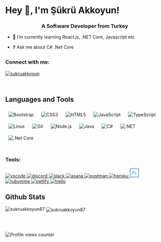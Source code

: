 <h1 aling="center">Hey 👋, I'm Şükrü Akkoyun! </h1> 
  
<h3 align="center">A Software Developer from Turkey</h3>

  

- 🌱 I’m currently learning  React.js, .NET Core, Javascript etc  
  

- ❓ Ask me about C#  .Net Core   



<h3 align="left">Connect with me:</h3>
<p align="left">
<a href="https://linkedin.com/in/sukruakkoyun" target="blank"><img align="center" src="https://velanovascular.com/wp-content/uploads/2020/06/LinkedIn.png" alt="sukruakkoyun" height="30" width="30" /></a>
</p>

<br/>  


## Languages and Tools  
<div align="left">  
<img style="margin: 10px" src="https://profilinator.rishav.dev/skills-assets/bootstrap-plain.svg" alt="Bootstrap" height="25" />  
<img style="margin: 10px" src="https://profilinator.rishav.dev/skills-assets/css3-original-wordmark.svg" alt="CSS3" height="25" />  
<img style="margin: 10px" src="https://profilinator.rishav.dev/skills-assets/html5-original-wordmark.svg" alt="HTML5" height="25" />  
<img style="margin: 10px" src="https://profilinator.rishav.dev/skills-assets/javascript-original.svg" alt="JavaScript" height="25" />  
<img style="margin: 10px" src="https://profilinator.rishav.dev/skills-assets/typescript-original.svg" alt="TypeScript" height="25" />  
<img style="margin: 10px" src="https://profilinator.rishav.dev/skills-assets/linux-original.svg" alt="Linux" height="25" />  
<img style="margin: 10px" src="https://profilinator.rishav.dev/skills-assets/git-scm-icon.svg" alt="Git" height="25" />  
<img style="margin: 10px" src="https://profilinator.rishav.dev/skills-assets/nodejs-original-wordmark.svg" alt="Node.js" height="25" />  
<img style="margin: 10px" src="https://profilinator.rishav.dev/skills-assets/java-original-wordmark.svg" alt="Java" height="25" />  
<img style="margin: 10px" src="https://profilinator.rishav.dev/skills-assets/csharp-original.svg" alt="C#" height="25" />  
<img style="margin: 10px" src="https://profilinator.rishav.dev/skills-assets/dot-net-original-wordmark.svg" alt=".NET" height="25" />  
<img style="margin: 10px" src="https://profilinator.rishav.dev/skills-assets/dotnetcore.png" alt=".Net Core" height="25" />  
</div>  

<br/>  
  
<h3 align="left">Tools:</h3>
<a href="https://code.visualstudio.com/" target="_blank"> <img src="https://upload.wikimedia.org/wikipedia/commons/thumb/9/9a/Visual_Studio_Code_1.35_icon.svg/1024px-Visual_Studio_Code_1.35_icon.svg.png" alt="vscode" width="30" height="30"/> </a>
<a href="https://discord.com/" target="_blank"> <img src="https://cdn4.iconfinder.com/data/icons/logos-and-brands/512/91_Discord_logo_logos-512.png" alt="discord" width="30" height="30"/> </a> 
<a href="https://slack.com/intl/en-tr/" target="_blank"> <img src="https://cdn.brandfolder.io/5H442O3W/as/pl546j-7le8zk-4nzzs1/Slack_Mark_Web.png" alt="slack" width="37" height="37"/> </a>
<a href="https://asana.com" target="_blank"> <img src="https://cdn.freebiesupply.com/logos/thumbs/2x/asana-logo-logo.png" alt="asana" width="37" height="27"/> </a>
<a href="https://postman.com" target="_blank"> <img src="https://www.vectorlogo.zone/logos/getpostman/getpostman-icon.svg" alt="postman" width="30" height="30"/> </a> 
<a href="https://heroku.com" target="_blank"> <img src="https://www.vectorlogo.zone/logos/heroku/heroku-icon.svg" alt="heroku" width="30" height="30"/> </a> 
<a href="https://www.photoshop.com/en" target="_blank"> <img src="https://raw.githubusercontent.com/devicons/devicon/master/icons/photoshop/photoshop-line.svg" alt="photoshop" width="30" height="30"/> </a> 
<a href="https://www.jetbrains.com/ruby/" target="_blank"> <img src="https://resources.jetbrains.com/storage/products/rubymine/img/meta/rubymine_logo_300x300.png" alt="rubymine" width="30" height="30"/> </a> 
<a href="https://www.netlify.com/" target="_blank"> <img src="https://www.netlify.com/img/press/logos/logomark.png" alt="netlify" width="30" height="30"/> </a> 
<a href="https://trello.com/en" target="_blank"> <img src="https://cdn.iconscout.com/icon/free/png-512/trello-6-569395.png" alt="trello" width="30" height="30"/> </a>


## Github Stats  

<p>
<img align="left" src="https://github-readme-stats.vercel.app/api/top-langs?username=sukruakkoyun87&show_icons=true&theme=radical&locale=en&layout=compact" alt="sukruakkoyun87" />
</p>
<p>
&nbsp;<img align="center" src="https://github-readme-stats.vercel.app/api?username=sukruakkoyun87&show_icons=true&theme=dark&locale=en" alt="sukruakkoyun87" width="50%" />
</p>


<br/>  

  

<br/>  

![Profile views counter](https://komarev.com/ghpvc/?username=sukruakkoyun87&&style=flat-square)  
  
